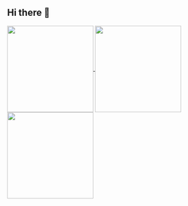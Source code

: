## Hi there 👋

<a href="https://github.com/zeyadsalah22/github-readme-stats">
  <img height=200 align="center" src="https://github-readme-stats.vercel.app/api?username=zeyadsalah22&show_icons=true&theme=dark&bg_color=00000000" />
</a>
<a href="https://github.com/zeyadsalah22/github-readme-stats">
  <img height=200 align="center" src="https://github-readme-stats.vercel.app/api/top-langs/?username=zeyadsalah22&show_icons=true&theme=dark&bg_color=00000000" />
</a>
<a href="https://git.io/streak-stats">
  <img height=200 align="center" src="https://github-readme-streak-stats.herokuapp.com/?user=zeyadsalah22&show_icons=true&theme=dark&bg_color=00000000" />
</a>


<!--
**zeyadsalah22/zeyadsalah22** is a ✨ _special_ ✨ repository because its `README.md` (this file) appears on your GitHub profile.

Here are some ideas to get you started:

- 🔭 I’m currently working on ...
- 🌱 I’m currently learning ...
- 👯 I’m looking to collaborate on ...
- 🤔 I’m looking for help with ...
- 💬 Ask me about ...
- 📫 How to reach me: ...
- 😄 Pronouns: ...
- ⚡ Fun fact: ...
-->
